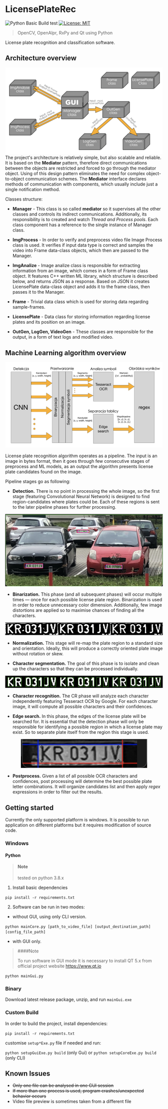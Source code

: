 # LicensePlateRec
![Python Basic Build test](https://github.com/grzes5003/LicensePlateRec/workflows/Python%20Basic%20Build%20test/badge.svg)
[![License: MIT](https://img.shields.io/badge/License-MIT-yellow.svg)](https://opensource.org/licenses/MIT)
> OpenCV, OpenAlpr, RxPy and Qt using Python
 
License plate recognition and classification software.

## Architecture overview
![alt text](https://github.com/grzes5003/LicensePlateRec/blob/ml-flexing/readme/Arch_diagram.png)
The project's architecture is relatively simple, but also scalable and reliable.
It is based on the **Mediator** pattern, therefore direct communications between the objects are restricted and forced to
go through the mediator object. Using of this design pattern eliminates the need for complex object-to-object communication schemes.
The **Mediator** interface declares methods of communication with components, which usually include just a single notification method. 

Classes structure:
* **Manager** - This class is so called **mediator** so it supervises all the other classes and controls its indirect communications.
Additionally, its responsibility is to created and watch *Thread and Process pools*. Each class component has a reference to the single 
instance of Manager class.

* **ImgProcess** - In order to verify and preprocess video file Image Process class is used. It verifies if input data type is correct and 
samples the video into Frame data-class objects, which then are passed to the Manager.

* **ImgAnalize** - Image analize class is responsible for extracting information from an image, which comes in a form of Frame class object.
It features C++ written ML library, which structure is described below, and returns JSON as a response. Based on JSON it creates LicensePlate
data-class object and adds it to the frame class, then passes it to the Manager.

* **Frame** - Trivial data class which is used for storing data regarding sample-frames.

* **LicensePlate** - Data class for storing information regarding license plates and its position on an image.

* **OutGen, LogGen, VideoGen** - These classes are responsible for the output, in a form of text logs and modified video.
## Machine Learning algorithm overview
![alt text](https://github.com/grzes5003/LicensePlateRec/blob/ml-flexing/readme/ML_diagram.png)

License plate recognition algorithm operates as a pipeline. The input is an image in bytes format, then it goes through 
few consecutive stages of preprocess and ML models, as an output the algorithm presents license plate candidates found on the image.

Pipeline stages go as following:
* **Detection.** There is no point in processing the whole image, so the first stage (featuring Convolutional Neural Network) 
is designed to find region-candidates where plates could be. Each of these regions is sent to the later pipeline phases for further processing.
<p align="center">
  <img src="https://github.com/grzes5003/LicensePlateRec/blob/ml-flexing/readme/detection.png" />
</p>

* **Binarization.** This phase (and all subsequent phases) will occur multiple times — once for each possible license plate region.
Binarization is used in order to reduce unnecessary  color dimension. Additionally, few image distortions are applied so to maximise
chances of finding all the characters.

<p align="center">
  <img src="https://github.com/grzes5003/LicensePlateRec/blob/ml-flexing/readme/binarization.png" />
</p>

* **Normalization.** This stage will re-map the plate region to a standard size and orientation. 
Ideally, this will produce a correctly oriented plate image without rotation or skew.

* **Character segmentation.** The goal of this phase is to isolate and clean up the characters so that they can be processed individually.

<p align="center">
  <img src="https://github.com/grzes5003/LicensePlateRec/blob/ml-flexing/readme/segmentation.png" />
</p>

* **Character recognition.** The CR phase will analyze each character independently featuring Tesseract OCR by Google.
 For each character image, it will compute all possible characters and their confidences.
 
* **Edge search.** In this phase, the edges of the license plate will be searched for. 
 It is essential that the detection phase will only be responsible for identifying a possible region in which a license plate may exist. 
 So to separate plate itself from the region this stage is used.
 
<p align="center">
  <img src="https://github.com/grzes5003/LicensePlateRec/blob/ml-flexing/readme/edge.png" />
</p>

* **Postprocess.** Given a list of all possible OCR characters and confidences, post processing will determine the best possible plate letter combinations.
It will organize candidates list and then apply *regex* expressions in order to filter out the results.

## Getting started
Currently the only supported platform is windows. It is possible to run application on different platforms but it 
requires modification of source code.

###  Windows
#### Python 

> #### Note
> tested on python 3.8.x

1) Install basic dependencies

`pip install -r requirements.txt`

2) Software can be run in two modes:
* without GUI, using only CLI version.

`python mainCore.py [path_to_video_file] [output_destination_path] [config_file_path]`

* with GUI only.
>####Note
>
> To run software in GUI mode it is necessary to install QT 5.x
> from official project website https://www.qt.io

`python mainGui.py`

### Binary
Download latest release package, unzip, and run `mainGui.exe`

### Custom Build

In order to build the project,
install dependencies:

`pip install -r requirements.txt`

customise `setup*Exe.py` file if needed and run:

`python setupGuiExe.py build` (only Gui)
or 
`python setupCoreExe.py build` (only CLI)


## Known Issues
* <s>Only one file can be analysed in one GUI session</s>
* <s>If more than one process is used, program crashes/unexpected behavior occurs</s> 
* Video file preview is sometimes taken from a different file
























